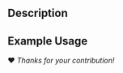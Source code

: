 ## Description
<!--overview of changes, reason/motivation, issue link(s), etc.-->

## Example Usage
<!--minimal working example-->

:heart: *Thanks for your contribution!*







<!-- please IGNORE the below if you aren't a CIL team member

blame GH for this text: https://github.com/orgs/community/discussions/81319

## Changes


## Testing you performed
> Please add any demo scripts to https://github.com/TomographicImaging/CIL-Demos/tree/main/misc


## Related issues/links


## Checklist

- [ ] I have performed a self-review of my code
- [ ] I have added docstrings in line with the guidance in the developer guide
- [ ] I have updated the relevant documentation
- [ ] I have implemented unit tests that cover any new or modified functionality
- [ ] CHANGELOG.md has been updated with any functionality change
- [ ] Request review from all relevant developers
- [ ] Change pull request label to 'Waiting for review'

## Contribution Notes

Please read and adhere to the [developer guide](https://tomographicimaging.github.io/CIL/nightly/developer_guide/) and local patterns and conventions.

- [ ] The content of this Pull Request (the Contribution) is intentionally submitted for inclusion in CIL (the Work) under the terms and conditions of the [Apache-2.0](https://www.apache.org/licenses/LICENSE-2.0) License
- [ ] I confirm that the contribution does not violate any intellectual property rights of third parties

--->

